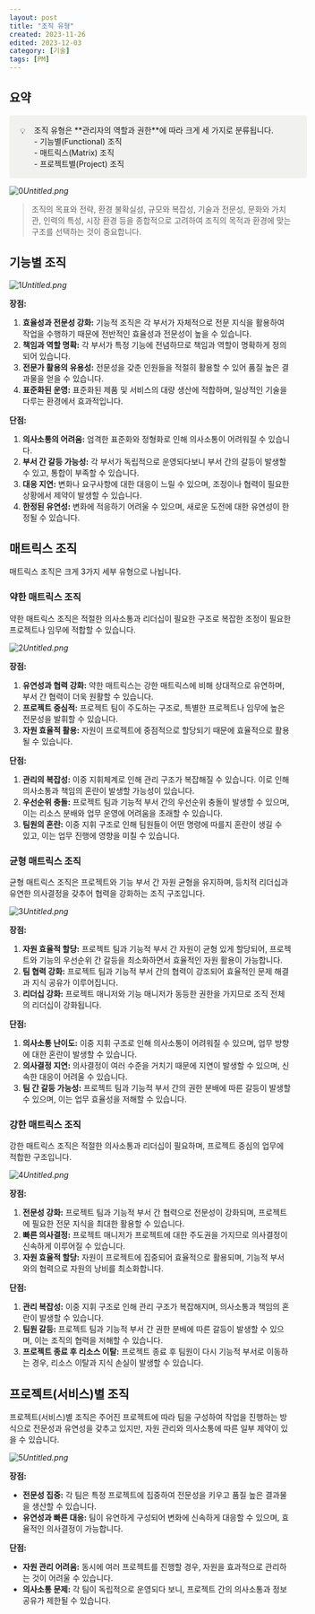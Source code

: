 ```yaml
---
layout: post
title: "조직 유형"
created: 2023-11-26
edited: 2023-12-03
category: [기술]
tags: [PM]
---
```



## 요약


<div class="callout" style="display:flex;width:100%;border-radius:4px;background:rgb(241,241,239);padding: 16px 16px 16px 12px;">
<div style="display:flex;align-items:center;justify-content:center;height:24px;width:24px;border-radius:0.25em;flex-shrink:0;">💡</div>
<div style="display:flex;flex-direction:column;min-width:0px;margin-left:8px;width:100%;">조직 유형은 **관리자의 역할과 권한**에 따라 크게 세 가지로 분류됩니다.<br /> - 기능별(Functional) 조직<br /> - 매트릭스(Matrix) 조직<br /> - 프로젝트별(Project) 조직</div>
</div>


![0](/assets/img/2023-11-26-조직-유형.md/0.png)_Untitled.png_


> 조직의 목표와 전략, 환경 불확실성, 규모와 복잡성, 기술과 전문성, 문화와 가치관, 인력의 특성, 시장 환경 등을 종합적으로 고려하여 조직의 목적과 환경에 맞는 구조를 선택하는 것이 중요합니다.


## 기능별 조직


![1](/assets/img/2023-11-26-조직-유형.md/1.png)_Untitled.png_


**장점:**

1. **효율성과 전문성 강화:** 기능적 조직은 각 부서가 자체적으로 전문 지식을 활용하여 작업을 수행하기 때문에 전반적인 효율성과 전문성이 높을 수 있습니다.
2. **책임과 역할 명확:** 각 부서가 특정 기능에 전념하므로 책임과 역할이 명확하게 정의되어 있습니다.
3. **전문가 활용의 유용성:** 전문성을 갖춘 인원들을 적절히 활용할 수 있어 품질 높은 결과물을 얻을 수 있습니다.
4. **표준화된 운영:** 표준화된 제품 및 서비스의 대량 생산에 적합하며, 일상적인 기술을 다루는 환경에서 효과적입니다.

**단점:**

1. **의사소통의 어려움:** 엄격한 표준화와 정형화로 인해 의사소통이 어려워질 수 있습니다.
2. **부서 간 갈등 가능성:** 각 부서가 독립적으로 운영되다보니 부서 간의 갈등이 발생할 수 있고, 통합이 부족할 수 있습니다.
3. **대응 지연:** 변화나 요구사항에 대한 대응이 느릴 수 있으며, 조정이나 협력이 필요한 상황에서 제약이 발생할 수 있습니다.
4. **한정된 유연성:** 변화에 적응하기 어려울 수 있으며, 새로운 도전에 대한 유연성이 한정될 수 있습니다.

## 매트릭스 조직


매트릭스 조직은 크게 3가지 세부 유형으로 나뉩니다.


### 약한 매트릭스 조직


약한 매트릭스 조직은 적절한 의사소통과 리더십이 필요한 구조로 복잡한 조정이 필요한 프로젝트나 임무에 적합할 수 있습니다.


![2](/assets/img/2023-11-26-조직-유형.md/2.png)_Untitled.png_


**장점:**

1. **유연성과 협력 강화:** 약한 매트릭스는 강한 매트릭스에 비해 상대적으로 유연하며, 부서 간 협력이 더욱 원활할 수 있습니다.
2. **프로젝트 중심적:** 프로젝트 팀이 주도하는 구조로, 특별한 프로젝트나 임무에 높은 전문성을 발휘할 수 있습니다.
3. **자원 효율적 활용:** 자원이 프로젝트에 중점적으로 할당되기 때문에 효율적으로 활용될 수 있습니다.

**단점:**

1. **관리의 복잡성:** 이중 지휘체계로 인해 관리 구조가 복잡해질 수 있습니다. 이로 인해 의사소통과 책임의 혼란이 발생할 가능성이 있습니다.
2. **우선순위 충돌:** 프로젝트 팀과 기능적 부서 간의 우선순위 충돌이 발생할 수 있으며, 이는 리소스 분배와 업무 운영에 어려움을 초래할 수 있습니다.
3. **팀원의 혼란:** 이중 지휘 구조로 인해 팀원들이 어떤 명령에 따를지 혼란이 생길 수 있고, 이는 업무 진행에 영향을 미칠 수 있습니다.

### 균형 매트릭스 조직


균형 매트릭스 조직은 프로젝트와 기능 부서 간 자원 균형을 유지하며, 등치적 리더십과 유연한 의사결정을 갖추어 협력을 강화하는 조직 구조입니다.


![3](/assets/img/2023-11-26-조직-유형.md/3.png)_Untitled.png_


**장점:**

1. **자원 효율적 할당:** 프로젝트 팀과 기능적 부서 간 자원이 균형 있게 할당되어, 프로젝트와 기능의 우선순위 간 갈등을 최소화하면서 효율적인 자원 활용이 가능합니다.
2. **팀 협력 강화:** 프로젝트 팀과 기능적 부서 간의 협력이 강조되어 효율적인 문제 해결과 지식 공유가 이루어집니다.
3. **리더십 강화:** 프로젝트 매니저와 기능 매니저가 동등한 권한을 가지므로 조직 전체의 리더십이 강화됩니다.

**단점:**

1. **의사소통 난이도:** 이중 지휘 구조로 인해 의사소통이 어려워질 수 있으며, 업무 방향에 대한 혼란이 발생할 수 있습니다.
2. **의사결정 지연:** 의사결정이 여러 수준을 거치기 때문에 지연이 발생할 수 있으며, 신속한 대응이 어려울 수 있습니다.
3. **팀 간 갈등 가능성:** 프로젝트 팀과 기능적 부서 간의 권한 분배에 따른 갈등이 발생할 수 있으며, 이는 업무 효율성을 저해할 수 있습니다.

### 강한 매트릭스 조직


강한 매트릭스 조직은 적절한 의사소통과 리더십이 필요하며, 프로젝트 중심의 업무에 적합한 구조입니다.


![4](/assets/img/2023-11-26-조직-유형.md/4.png)_Untitled.png_


**장점:**

1. **전문성 강화:** 프로젝트 팀과 기능적 부서 간 협력으로 전문성이 강화되며, 프로젝트에 필요한 전문 지식을 최대한 활용할 수 있습니다.
2. **빠른 의사결정:** 프로젝트 매니저가 프로젝트에 대한 주도권을 가지므로 의사결정이 신속하게 이루어질 수 있습니다.
3. **자원 효율적 할당:** 자원이 프로젝트에 집중되어 효율적으로 활용되며, 기능적 부서와의 협력으로 자원의 낭비를 최소화합니다.

**단점:**

1. **관리 복잡성:** 이중 지휘 구조로 인해 관리 구조가 복잡해지며, 의사소통과 책임의 혼란이 발생할 수 있습니다.
2. **팀원 갈등:** 프로젝트 팀과 기능적 부서 간 권한 분배에 따른 갈등이 발생할 수 있으며, 이는 조직의 협력을 저해할 수 있습니다.
3. **프로젝트 종료 후 리소스 이탈:** 프로젝트 종료 후 팀원이 다시 기능적 부서로 이동하는 경우, 리소스 이탈과 지식 손실이 발생할 수 있습니다.

## 프로젝트(서비스)별 조직


프로젝트(서비스)별 조직은 주어진 프로젝트에 따라 팀을 구성하여 작업을 진행하는 방식으로 전문성과 유연성을 갖추고 있지만, 자원 관리와 의사소통에 따른 일부 제약이 있을 수 있습니다.


![5](/assets/img/2023-11-26-조직-유형.md/5.png)_Untitled.png_


**장점:**

- **전문성 집중:** 각 팀은 특정 프로젝트에 집중하여 전문성을 키우고 품질 높은 결과물을 생산할 수 있습니다.
- **유연성과 빠른 대응:** 팀이 유연하게 구성되어 변화에 신속하게 대응할 수 있으며, 효율적인 의사결정이 가능합니다.

**단점:**

- **자원 관리 어려움:** 동시에 여러 프로젝트를 진행할 경우, 자원을 효과적으로 관리하는 것이 어려울 수 있습니다.
- **의사소통 문제:** 각 팀이 독립적으로 운영되다 보니, 프로젝트 간의 의사소통과 정보 공유가 제한될 수 있습니다.
